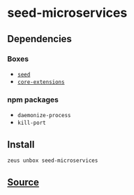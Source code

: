 
seed-microservices 
====================




## Dependencies
### Boxes
* [`seed`](seed.md)
* [`core-extensions`](core-extensions.md)
### npm packages
* `daemonize-process`
* `kill-port`


## Install
```bash
zeus unbox seed-microservices
```












## [Source](https://github.com/liquidapps-io/zeus-sdk/tree/master/boxes/groups/seeds/seed-microservices)
